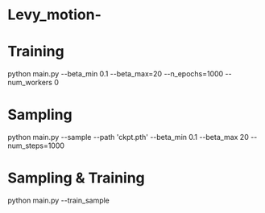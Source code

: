 # Levy_motion-

# Training 
python main.py --beta_min 0.1 --beta_max=20 --n_epochs=1000 --num_workers 0

# Sampling 
python main.py --sample --path 'ckpt.pth' --beta_min 0.1 --beta_max 20 --num_steps=1000 

# Sampling & Training 
python main.py --train_sample 
